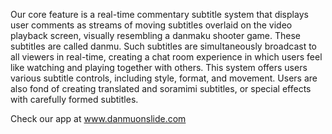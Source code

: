 Our core feature is a real-time commentary subtitle system that displays user comments as streams of moving subtitles overlaid on the video playback screen, visually resembling a danmaku shooter game. These subtitles are called danmu.
Such subtitles are simultaneously broadcast to all viewers in real-time, creating a chat room experience in which users feel like watching and playing together with others. This system offers users various subtitle controls, including style, format, and movement. Users are also fond of creating translated and soramimi subtitles, or special effects with carefully formed subtitles.

Check our app at www.danmuonslide.com
